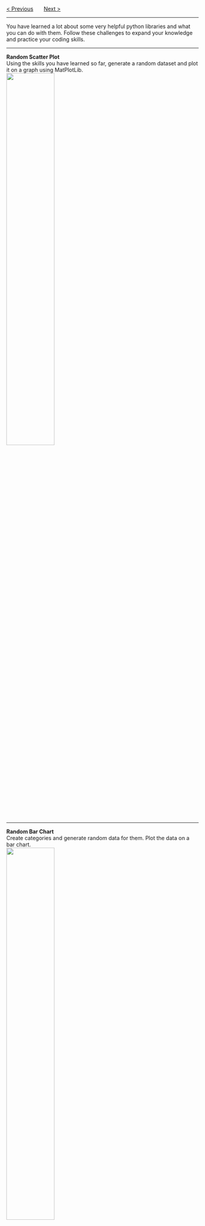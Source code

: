 <a href="/v3/Libraries/Arrays.md">&lt; Previous</a>
&nbsp;&nbsp;&nbsp;&nbsp;&nbsp;
<a href="/v3/Libraries/Graphing-Challenges.md">Next &gt;</a>
<hr>
You have learned a lot about some very helpful python libraries and what you can do with them. Follow these challenges to expand your knowledge and practice your coding skills.
<hr>
<b>Random Scatter Plot</b>
<br>
Using the skills you have learned so far, generate a random dataset and plot it on a graph using MatPlotLib.
<br>
<img src="https://i.imgur.com/0srgsw4.png" width="50%">
<hr>
<b>Random Bar Chart</b>
<br>
Create categories and generate random data for them. Plot the data on a bar chart.
<br>
<img src="https://i.imgur.com/neGxWd3.png" width="50%">
